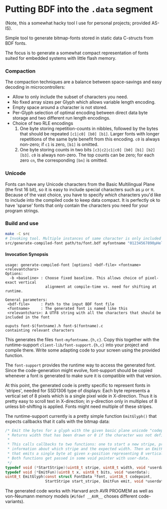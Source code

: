Putting BDF into the `.data` segment
====================================

(Note, this a somewhat hacky tool I use for personal projects; provided AS-IS).

Simple tool to generate bitmap-fonts stored in static data C-structs
from BDF fonts.

The focus is to generate a somewhat compact representation of fonts suited
for embedded systems with little flash memory.

### Compaction

The compaction techniques are a balance between space-savings and easy
decoding in microcontrollers:

  * Allow to only include the subset of characters you need.
  * No fixed array sizes per Glyph which allows variable length encoding.
  * Empty space around a character is not stored.
  * Per-Glyph selection of optimal encoding between direct data byte storage
    and two different run length encodings.
  * Choice of two RLE encodings
    1) One byte storing repetition-counts in nibbles, followed by
       the bytes that should be repeated `[c1|c0] [b0] [b1]`.
       Larger fonts with longer repetitions of the same byte benefit from
       this encoding. `c0` is always non-zero; if `c1` is zero, `[b1]` is
       omitted.
    2) One byte storing counts in two bits `[c3|c2|c1|c0] [b0] [b1] [b2] [b3]`.
       `c0` is always non-zero. The top counts can be zero; for each
       zero `cn`, the corresponding `[bn]` is omitted.

### Unicode

Fonts can have any Unicode characters from the Basic Multilingual Plane (the
first 16 bit), so it is easy to include special characters such as μ or π.
Because of the vast choice, you have to specify _which_ characters you'd like
to include into the compiled code to keep data compact. It is perfectly
ok to have 'sparse' fonts that only contain the characters you need for
your program strings.

### Build and use
```bash
make -C src
# Invoking tool. Multiple instances of same character is only included once.
src/generate-compiled-font path/to/font.bdf myfontname "01234567890μHelloWorld"
```

#### Invocation Synopsis
```
usage: generate-compiled-font [options] <bdf-file> <fontname> <relevantchars>
Options:
  -b <baseline> : Choose fixed baseline. This allows choice of pixel-exact vertical
                  alignment at compile-time vs. need for shifting at runtime.

General parameters:
 <bdf-file>     : Path to the input BDF font file
 <fontname>     : The generated font is named like this
 <relevantchars>: A UTF8 string with all the characters that should be included in the font

ouputs font-$(fontname).h font-$(fontname).c
containting relevant characters
```

This generates the files `font-myfontname.{h,c}`. Copy this together with
the runtime-support `client-lib/font-support.{h,c}` into your project and
compile there. Write some adapting code to your screen using the provided
function.

The `font-support` provides the runtime way to access the generated font.
Since the code-generation might evolve, font-support should be copied whenever
a font is generated to make sure it is compatible with that version.

At this point, the generated code is pretty specific to represent fonts in
'stripes', needed for SSD1306 type of displays: Each byte represents a vertical
set of 8 pixels which is a single pixel wide in X-direction. Thus it is pretty
easy to scroll text in X-direction; in y-direction only in
multiples of 8 unless bit-shifting is applied.
Fonts might need multiple of these stripes.

The runtime-support currently is a pretty simple function `EmitGlyph()` that
expects callbacks that it calls with the bitmap data:

```c
/* Emit the bytes for a glyph with the given basic plane unicode "codepoint"
 * Returns width that has been drawn or 0 if the character was not defined.
 *
 * This calls callbacks to two functions: one to start a new stripe, providing
 * information about which stripe and the expected width. Then an EmitFun() call
 * that emits a single byte at given x-position representing 8 vertical pixels.
 * Both functions get passed in some void pointer with user-data.
 */
typedef void (*StartStripe)(uint8_t stripe, uint8_t width, void *userdata);
typedef void (*EmitFun)(uint8_t x, uint8_t bits, void *userdata);
uint8_t EmitGlyph(const struct FontData *font, uint16_t codepoint,
                  StartStripe start_stripe, EmitFun emit, void *userdata);
```

The generated code works with Harvard arch AVR PROGMEM as well as von-Neumann
memory models (`#ifdef __AVR__` choses different code-variants).